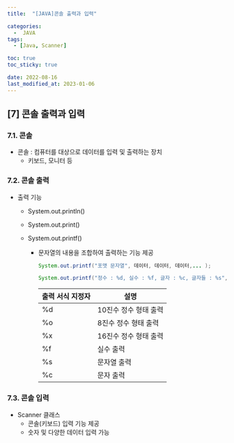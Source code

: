 ```yaml
---
title:  "[JAVA]콘솔 출력과 입력" 

categories:
  -  JAVA
tags:
  - [Java, Scanner]

toc: true
toc_sticky: true

date: 2022-08-16
last_modified_at: 2023-01-06
---
```

[7] 콘솔 출력과 입력
----
### 7.1. 콘솔
- 콘솔 : 컴퓨터를 대상으로 데이터를 입력 및 출력하는 장치
    - 키보드, 모니터 등

### 7.2. 콘솔 출력
- 출력 기능
    - System.out.println()
    - System.out.print()
    - System.out.printf() 
        
        - 문자열의 내용을 조합하여 출력하는 기능 제공 
            ```java
            System.out.printf("포맷 문자열", 데이터, 데이터, 데이터,... );

            System.out.printf("정수 : %d, 실수 : %f, 글자 : %c, 글자들 : %s", 10, 3.14, 'A', "이순신");
            ```

            |출력 서식 지정자 |설명|
            |---|---|
            |%d|10진수 정수 형태 출력|
            |%o|8진수 정수 형태 출력|
            |%x|16진수 정수 형태 출력|
            |%f|실수 출력|
            |%s|문자열 출력|
            |%c|문자 출력 |

### 7.3. 콘솔 입력
- Scanner 클래스 
    - 콘솔(키보드) 입력 기능 제공 
    - 숫자 및 다양한 데이터 입력 가능